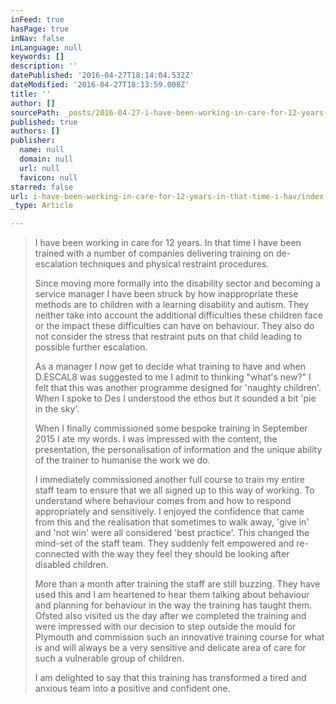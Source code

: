 ```yaml
---
inFeed: true
hasPage: true
inNav: false
inLanguage: null
keywords: []
description: ''
datePublished: '2016-04-27T18:14:04.532Z'
dateModified: '2016-04-27T18:13:59.008Z'
title: ''
author: []
sourcePath: _posts/2016-04-27-i-have-been-working-in-care-for-12-years-in-that-time-i-hav.md
published: true
authors: []
publisher:
  name: null
  domain: null
  url: null
  favicon: null
starred: false
url: i-have-been-working-in-care-for-12-years-in-that-time-i-hav/index.html
_type: Article

---
```

> I have been working in care for 12 years. In that time I have been trained with a number of companies delivering training on de-escalation techniques and physical restraint procedures. 
> 
> Since moving more formally into the disability sector and becoming a service manager I have been struck by how inappropriate these methods are to children with a learning disability and autism. They neither take into account the additional difficulties these children face or the impact these difficulties can have on behaviour. They also do not consider the stress that restraint puts on that child leading to possible further escalation.
> 
> As a manager I now get to decide what training to have and when D.ESCAL8 was suggested to me I admit to thinking "what's new?" I felt that this was another programme designed for 'naughty children'. When I spoke to Des I understood the ethos but it sounded a bit 'pie in the sky'. 
> 
> When I finally commissioned some bespoke training in September 2015 I ate my words. I was impressed with the content, the presentation, the personalisation of information and the unique ability of the trainer to humanise the work we do. 
> 
> I immediately commissioned another full course to train my entire staff team to ensure that we all signed up to this way of working. To understand where behaviour comes from and how to respond appropriately and sensitively. I enjoyed the confidence that came from this and the realisation that sometimes to walk away, 'give in' and 'not win' were all considered 'best practice'. This changed the mind-set of the staff team. They suddenly felt empowered and re-connected with the way they feel they should be looking after disabled children. 
> 
> More than a month after training the staff are still buzzing. They have used this and I am heartened to hear them talking about behaviour and planning for behaviour in the way the training has taught them. Ofsted also visited us the day after we completed the training and were impressed with our decision to step outside the mould for Plymouth and commission such an innovative training course for what is and will always be a very sensitive and delicate area of care for such a vulnerable group of children. 
> 
> I am delighted to say that this training has transformed a tired and anxious team into a positive and confident one.